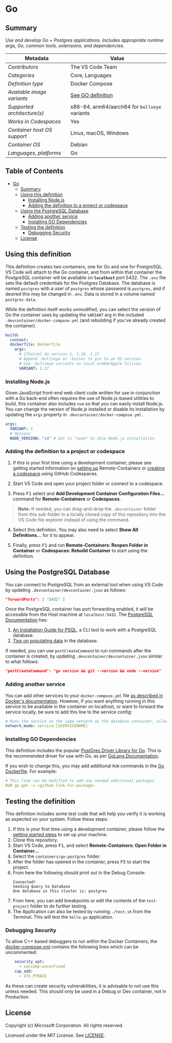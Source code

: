 # Go

## Summary

*Use and develop Go + Postgres applications. Includes appropriate runtime args, Go, common tools, extensions, and dependencies.*

| Metadata | Value |
|----------|-------|
| *Contributors* | The VS Code Team |
| *Categories* | Core, Languages |
| *Definition type* | Docker Compose |
| *Available image variants* | [See GO definition](../go) |
| *Supported architecture(s)* | x86-64, arm64/aarch64 for `bullseye` variants |
| *Works in Codespaces* | Yes |
| *Container host OS support* | Linux, macOS, Windows |
| *Container OS* | Debian |
| *Languages, platforms* | Go |

## Table of Contents

- [Go](#go)
  - [Summary](#summary)
  - [Using this definition](#using-this-definition)
    - [Installing Node.js](#installing-nodejs)
    - [Adding the definition to a project or codespace](#adding-the-definition-to-a-project-or-codespace)
  - [Using the PostgreSQL Database](#using-the-postgresql-database)
    - [Adding another service](#adding-another-service)
    - [Installing GO Dependencies](#installing-go-dependencies)
  - [Testing the definition](#testing-the-definition)
    - [Debugging Security](#debugging-security)
  - [License](#license)

## Using this definition
This definition creates two containers, one for Go and one for PostgreSQL. VS Code will attach to the Go container, and from within that container the PostgreSQL container will be available on **`localhost`** port 5432. The `.env` file sets the default credentials for the Postgres Database. The database is named `postgres` with a user of `postgres` whose password is `postgres`, and if desired this may be changed in `.env`. Data is stored in a volume named `postgres-data`.

While the definition itself works unmodified, you can select the version of Go the container uses by updating the `VARIANT` arg in the included `.devcontainer/docker-compose.yml` (and rebuilding if you've already created the container).

```yaml
build: 
  context: .
  dockerfile: Dockerfile
    args:
      # [Choice] Go version 1, 1.18, 1.17
      # Append -bullseye or -buster to pin to an OS version.
      # Use -bullseye variants on local arm64/Apple Silicon.
      VARIANT: 1.17
```

### Installing Node.js

Given JavaScript front-end web client code written for use in conjunction with a Go back-end often requires the use of Node.js-based utilities to build, this container also includes `nvm` so that you can easily install Node.js. You can change the version of Node.js installed or disable its installation by updating the `args` property in `.devcontainer/docker-compose.yml`.

```yaml
args:
  VARIANT: 1
  # Options
  NODE_VERSION: "14" # Set to "none" to skip Node.js installation
```

### Adding the definition to a project or codespace

1. If this is your first time using a development container, please see getting started information on [setting up](https://aka.ms/vscode-remote/containers/getting-started) Remote-Containers or [creating a codespace](https://aka.ms/ghcs-open-codespace) using GitHub Codespaces.

2. Start VS Code and open your project folder or connect to a codespace.

3. Press <kbd>F1</kbd> select and **Add Development Container Configuration Files...** command for **Remote-Containers** or **Codespaces**.

> **Note:** If needed, you can drag-and-drop the `.devcontainer` folder from this sub-folder in a locally cloned copy of this repository into the VS Code file explorer instead of using the command.

4. Select this definition. You may also need to select **Show All Definitions...** for it to appear.

5. Finally, press <kbd>F1</kbd> and run **Remote-Containers: Reopen Folder in Container** or **Codespaces: Rebuild Container** to start using the definition.

## Using the PostgreSQL Database
You can connect to PostgreSQL from an external tool when using VS Code by updating `.devcontainer/devcontainer.json` as follows:

```json
"forwardPorts": [ "5432" ]
```

Once the PostgreSQL container has port forwarding enabled, it will be accessible from the Host machine at `localhost:5432`. The [PostgreSQL Documentation](https://www.postgresql.org/docs/14/index.html) has:

1. [An Installation Guide for PSQL](https://www.postgresql.org/docs/14/installation.html), a CLI tool to work with a PostgreSQL database.
2. [Tips on populating data](https://www.postgresql.org/docs/14/populate.html) in the database. 

If needed, you can use `postCreateCommand` to run commands after the container is created, by updating `.devcontainer/devcontainer.json` similar to what follows:

```json
"postCreateCommand": "go version && git --version && node --version"
```

### Adding another service

You can add other services to your `docker-compose.yml` file [as described in Docker's documentation](https://docs.docker.com/compose/compose-file/#service-configuration-reference). However, if you want anything running in this service to be available in the container on localhost, or want to forward the service locally, be sure to add this line to the service config:

```yaml
# Runs the service on the same network as the database container, allows "forwardPorts" in devcontainer.json function.
network_mode: service:[$SERVICENAME]
```

### Installing GO Dependencies

This definition includes the popular [PostGres Driver Library for Go](github.com/lib/pq). This is the recommended driver for use with Go, as per [GoLang Documentation](https://golangdocs.com/golang-postgresql-example).

If you wish to change this, you may add additional `RUN` commands in the [Go Dockerfile](.devcontainer/Dockerfile). For example:

```yaml
# This line can be modified to add any needed additional packages
RUN go get -x <github-link-for-package>
```

## Testing the definition

This definition includes some test code that will help you verify it is working as expected on your system. Follow these steps:

1. If this is your first time using a development container, please follow the [getting started steps](https://aka.ms/vscode-remote/containers/getting-started) to set up your machine.
2. Clone this repository.
3. Start VS Code, press <kbd>F1</kbd>, and select **Remote-Containers: Open Folder in Container...**
4. Select the `containers/go-postgres` folder.
5. After the folder has opened in the container, press <kbd>F5</kbd> to start the project.
6. From here the following should print out in the Debug Console:
   ```
   Connected!
   Sending Query to Database
   One database in this cluster is: postgres
   ```
7. From here, you can add breakpoints or edit the contents of the `test-project` folder to do further testing.
8. The Application can also be tested by running `./test.sh` from the Terminal. This will test the `hello.go` application.

### Debugging Security
To allow C++ based debuggers to run within the Docker Containers, the [docker-compose.yml](.devcontainer/docker-compose.yml) contains the following lines which can be uncommented:

```yaml
    security_opt:
      - seccomp:unconfined
    cap_add:
      - SYS_PTRACE
```

As these can create security vulnerabilities, it is advisable to not use this unless needed. This should only be used in a Debug or Dev container, not in Production.

## License

Copyright (c) Microsoft Corporation. All rights reserved.

Licensed under the MIT License. See [LICENSE](https://github.com/microsoft/vscode-dev-containers/blob/main/LICENSE).
